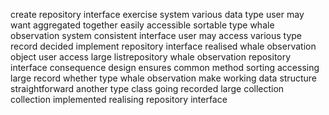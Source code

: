 create repository interface exercise system various data type user may want aggregated together easily accessible sortable type whale observation system consistent interface user may access various type record decided implement repository interface realised whale observation object user access large listrepository whale observation repository interface consequence design ensures common method sorting accessing large record whether type whale observation make working data structure straightforward another type class going recorded large collection collection implemented realising repository interface
